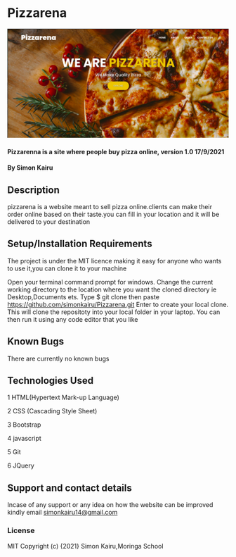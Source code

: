 # Pizzarena
![pizzarena!](images/website1.png)
#### Pizzarenna is a site where people buy pizza online, version 1.0 17/9/2021
#### By Simon Kairu
## Description
pizzarena is a website meant to sell pizza online.clients can make their order online based on their taste.you can fill in your location and it will be delivered to your destination

## Setup/Installation Requirements
The project is under the MIT licence making it easy for anyone who wants to use it,you can clone it to your machine

Open your terminal command prompt for windows.
Change the current working directory to the location where you want the cloned directory ie Desktop,Documents ets.
Type $ git clone then paste https://github.com/simonkairu/Pizzarena.git
Enter to create your local clone.
This will clone the repositoty into your local folder in your laptop.
You can then run it using any code editor that you like
## Known Bugs
There are currently no known bugs 
## Technologies Used
1 HTML(Hypertext Mark-up Language)

2 CSS (Cascading Style Sheet)

3 Bootstrap

4 javascript

5 Git

6 JQuery
## Support and contact details
Incase of any support or any idea on how the website can be improved kindly email  simonkairu14@gmail.com



### License
MIT
Copyright (c) {2021} Simon Kairu,Moringa School